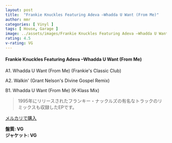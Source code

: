 ```yaml
---
layout: post
title:  "Frankie Knuckles Featuring Adeva –Whadda U Want (From Me)"
author: mmr
categories: [ Vinyl ]
tags: [ House, Garage ]
image: ../assets/images/Frankie Knuckles Featuring Adeva –Whadda U Want (From Me).jpg
rating: 4.5
v-rating: VG
---
```


#### Frankie Knuckles Featuring Adeva –Whadda U Want (From Me)

A1. Whadda U Want (From Me) (Frankie's Classic Club)

A2. Walkin' (Grant Nelson's Divine Gospel Remix)

B1. Whadda U Want (From Me) (K-Klass Mix)

> 1995年にリリースされたフランキー・ナックルズの有名なトラックのリミックスも収録したEPです。


[メルカリで購入](https://jp.mercari.com/item/m96883382943)

<div class="mt-4 mb-4 d-flex align-items-center">
<strong class="mr-1">盤質: VG</strong>
</div>
<div class="mt-4 mb-4 d-flex align-items-center">
<strong class="mr-1">ジャケット: VG</strong>
</div>
